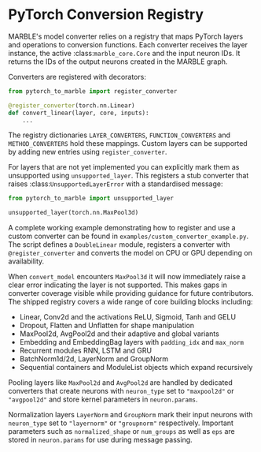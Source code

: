 # PyTorch Conversion Registry

MARBLE's model converter relies on a registry that maps PyTorch layers and
operations to conversion functions. Each converter receives the layer instance,
the active :class:`marble_core.Core` and the input neuron IDs. It returns the
IDs of the output neurons created in the MARBLE graph.

Converters are registered with decorators:

```python
from pytorch_to_marble import register_converter

@register_converter(torch.nn.Linear)
def convert_linear(layer, core, inputs):
    ...
```

The registry dictionaries ``LAYER_CONVERTERS``, ``FUNCTION_CONVERTERS`` and
``METHOD_CONVERTERS`` hold these mappings. Custom layers can be supported by
adding new entries using ``register_converter``.

For layers that are not yet implemented you can explicitly mark them as
unsupported using ``unsupported_layer``. This registers a stub converter that
raises :class:`UnsupportedLayerError` with a standardised message:

```python
from pytorch_to_marble import unsupported_layer

unsupported_layer(torch.nn.MaxPool3d)
```

A complete working example demonstrating how to register and use a custom
converter can be found in
``examples/custom_converter_example.py``.  The script defines a
``DoubleLinear`` module, registers a converter with
``@register_converter`` and converts the model on CPU or GPU depending on
availability.

When ``convert_model`` encounters ``MaxPool3d`` it will now immediately raise a
clear error indicating the layer is not supported. This makes gaps in converter
coverage visible while providing guidance for future contributors.
The shipped registry covers a wide range of core building blocks including:

- Linear, Conv2d and the activations ReLU, Sigmoid, Tanh and GELU
- Dropout, Flatten and Unflatten for shape manipulation
- MaxPool2d, AvgPool2d and their adaptive and global variants
- Embedding and EmbeddingBag layers with ``padding_idx`` and ``max_norm``
- Recurrent modules RNN, LSTM and GRU
- BatchNorm1d/2d, LayerNorm and GroupNorm
- Sequential containers and ModuleList objects which expand recursively

Pooling layers like ``MaxPool2d`` and ``AvgPool2d`` are handled by dedicated
converters that create neurons with ``neuron_type`` set to ``"maxpool2d"`` or
``"avgpool2d"`` and store kernel parameters in ``neuron.params``.

Normalization layers ``LayerNorm`` and ``GroupNorm`` mark their input neurons
with ``neuron_type`` set to ``"layernorm"`` or ``"groupnorm"`` respectively.
Important parameters such as ``normalized_shape`` or ``num_groups`` as well as
``eps`` are stored in ``neuron.params`` for use during message passing.
